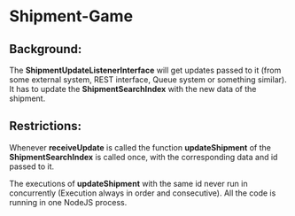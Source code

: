 # Shipment-Game

## Background:
The **ShipmentUpdateListenerInterface** will get updates passed to it (from some external system, REST interface, Queue system or something similar). It has to update the **ShipmentSearchIndex** with the new data of the shipment.

## Restrictions:
Whenever **receiveUpdate** is called the function **updateShipment** of the **ShipmentSearchIndex** is called once, with the corresponding data and id passed to it.

The executions of **updateShipment** with the same id never run in concurrently (Execution always in order and consecutive). All the code is running in one NodeJS process.
